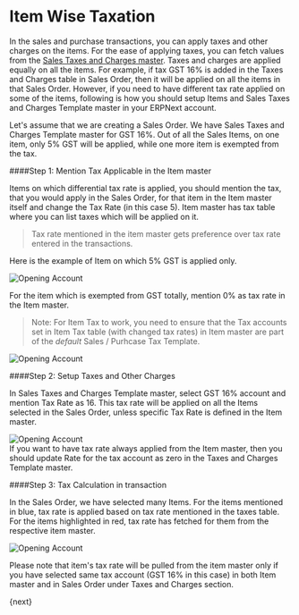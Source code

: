 <!-- add-breadcrumbs -->
# Item Wise Taxation

In the sales and purchase transactions, you can apply taxes and other charges on the items. For the ease of applying taxes, you can fetch values from the [Sales Taxes and Charges master](/docs/user/manual/en/setting-up/setting-up-taxes). Taxes and charges are applied equally on all the items. For example, if tax GST 16% is added in the Taxes and Charges table in Sales Order, then it will be applied on all the items in that Sales Order. However, if you need to have different tax rate applied on some of the items, following is how you should setup Items and Sales Taxes and Charges Template master in your ERPNext account. 

Let's assume that we are creating a Sales Order. We have Sales Taxes and Charges Template master for GST 16%. Out of all the Sales Items, on one item, only 5% GST will be applied, while one more item is exempted from the tax.

####Step 1: Mention Tax Applicable in the Item master

Items on which differential tax rate is applied, you should mention the tax, that you would apply in the Sales Order, for that item in the Item master itself and change the Tax Rate (in this case 5). Item master has tax table where you can list taxes which will be applied on it.

> Tax rate mentioned in the item master gets preference over tax rate entered in the transactions.

Here is the example of Item on which 5% GST is applied only.

<img class="screenshot" alt="Opening Account" src="{{docs_base_url}}/assets/img/accounts/item-wise-tax.png">

For the item which is exempted from GST totally, mention 0% as tax rate in the Item master. 

> Note: For Item Tax to work, you need to ensure that the Tax accounts set in Item Tax table (with changed tax rates) in Item master are part of the _default_ Sales / Purhcase Tax Template.

<img class="screenshot" alt="Opening Account" src="{{docs_base_url}}/assets/img/accounts/exempted-item.png">

####Step 2: Setup Taxes and Other Charges

In Sales Taxes and Charges Template master, select GST 16% account and mention Tax Rate as 16. This tax rate will be applied on all the Items selected in the Sales Order, unless specific Tax Rate is defined in the Item master.

<img class="screenshot" alt="Opening Account" src="{{docs_base_url}}/assets/img/accounts/tax-master.png">

<div class="well">If you want to have tax rate always applied from the Item master, then you should update Rate for the tax account as zero in the Taxes and Charges Template master.</div>

####Step 3: Tax Calculation in transaction	

In the Sales Order, we have selected many Items. For the items mentioned in blue, tax rate is applied based on tax rate mentioned in the taxes table. For the items highlighted in red, tax rate has fetched for them from the respective item master.

<img class="screenshot" alt="Opening Account" src="{{docs_base_url}}/assets/img/accounts/tax-calculation.png">

Please note that item's tax rate will be pulled from the item master only if you have selected same tax account (GST 16% in this case) in both Item master and in Sales Order under Taxes and Charges section.

{next}
